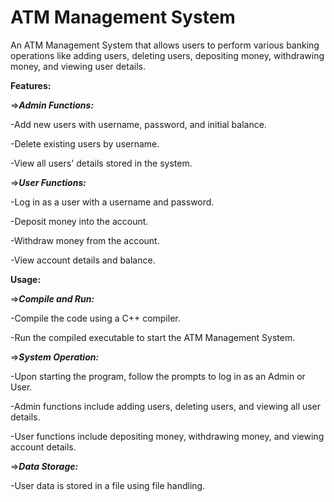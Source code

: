 # ATM Management System
An ATM Management System that allows users to perform various banking operations like adding users, deleting users, depositing money, withdrawing money, and viewing user details.

**Features:**

=>***Admin Functions:***

-Add new users with username, password, and initial balance.

-Delete existing users by username.

-View all users' details stored in the system.

=>***User Functions:***

-Log in as a user with a username and password.

-Deposit money into the account.

-Withdraw money from the account.

-View account details and balance.

**Usage:**

=>***Compile and Run:***

-Compile the code using a C++ compiler.

-Run the compiled executable to start the ATM Management System.

=>***System Operation:***

-Upon starting the program, follow the prompts to log in as an Admin or User.

-Admin functions include adding users, deleting users, and viewing all user details.

-User functions include depositing money, withdrawing money, and viewing account details.

=>***Data Storage:***

-User data is stored in a file using file handling.
